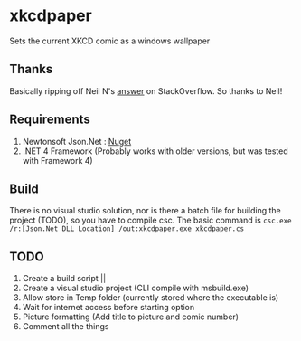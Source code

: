 # xkcdpaper
Sets the current XKCD comic as a windows wallpaper

## Thanks
Basically ripping off Neil N's [answer](http://stackoverflow.com/a/1061682) on StackOverflow. So thanks to Neil!

## Requirements
1. Newtonsoft Json.Net : [Nuget](http://www.nuget.org/packages/Newtonsoft.Json)
2. .NET 4 Framework (Probably works with older versions, but was tested with Framework 4)

## Build
There is no visual studio solution, nor is there a batch file for building the project (TODO), so you have to compile csc.
The basic command is `csc.exe /r:[Json.Net DLL Location] /out:xkcdpaper.exe xkcdpaper.cs`

## TODO
1. Create a build script ||
2. Create a visual studio project (CLI compile with msbuild.exe)
3. Allow store in Temp folder (currently stored where the executable is)
4. Wait for internet access before starting option
5. Picture formatting (Add title to picture and comic number)
6. Comment all the things
